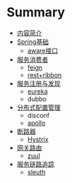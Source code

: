 # Summary

* [内容简介](README.md)
* [Spring基础](springji-chu-pian-zhang.md)
  * [aware接口](springji-chu-pian-zhang/awarejie-kou.md)
* [服务消费者](fu-wu-xiao-fei-zhe.md)
  * [feign](fu-wu-xiao-fei-zhe/feign.md)
  * [rest+ribbon](fu-wu-xiao-fei-zhe/rest+ribbon.md)
* [服务注册与发现](chapter1.md)
  * [eureka](chapter1/eureka.md)
  * dubbo
* [分布式配置管理](fen-bu-shi-pei-zhi-guan-li.md)
  * disconf
  * [apollo](fen-bu-shi-pei-zhi-guan-li/apollo.md)
* [断路器](duan-lu-qi.md)
  * [Hystrix](duan-lu-qi/hystrix.md)
* [网关路由](wang-guan-lu-you.md)
  * [zuul](wang-guan-lu-you/zuul.md)
* [服务链路追踪](fu-wu-lian-lu-zhui-zong.md)
  * [sleuth](fu-wu-lian-lu-zhui-zong/sleuth.md)

